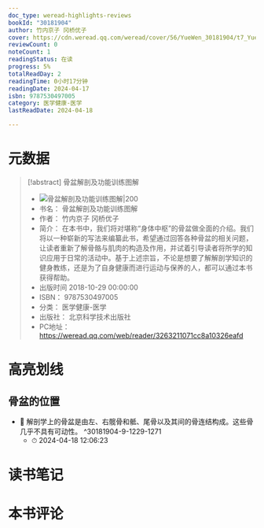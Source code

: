 ```yaml
---
doc_type: weread-highlights-reviews
bookId: "30181904"
author: 竹内京子 冈桥优子
cover: https://cdn.weread.qq.com/weread/cover/56/YueWen_30181904/t7_YueWen_30181904.jpg
reviewCount: 0
noteCount: 1
readingStatus: 在读
progress: 5%
totalReadDay: 2
readingTime: 0小时17分钟
readingDate: 2024-04-17
isbn: 9787530497005
category: 医学健康-医学
lastReadDate: 2024-04-18

---
```

# 元数据
> [!abstract] 骨盆解剖及功能训练图解
> - ![ 骨盆解剖及功能训练图解|200](https://cdn.weread.qq.com/weread/cover/56/YueWen_30181904/t7_YueWen_30181904.jpg)
> - 书名： 骨盆解剖及功能训练图解
> - 作者： 竹内京子 冈桥优子
> - 简介： 在本书中，我们将对堪称“身体中枢”的骨盆做全面的介绍。我们将以一种崭新的写法来编纂此书，希望通过回答各种骨盆的相关问题，让读者重新了解骨骼与肌肉的构造及作用，并试着引导读者将所学的知识应用于日常的活动中。基于上述宗旨，不论是想要了解解剖学知识的健身教练，还是为了自身健康而进行运动与保养的人，都可以通过本书获得帮助。
> - 出版时间 2018-10-29 00:00:00
> - ISBN： 9787530497005
> - 分类： 医学健康-医学
> - 出版社： 北京科学技术出版社
> - PC地址：https://weread.qq.com/web/reader/3263211071cc8a10326eafd

# 高亮划线

## 骨盆的位置


- 📌 解剖学上的骨盆是由左、右髋骨和骶、尾骨以及其间的骨连结构成。这些骨几乎不具有可动性。  ^30181904-9-1229-1271
    - ⏱ 2024-04-18 12:06:23 
# 读书笔记

# 本书评论
